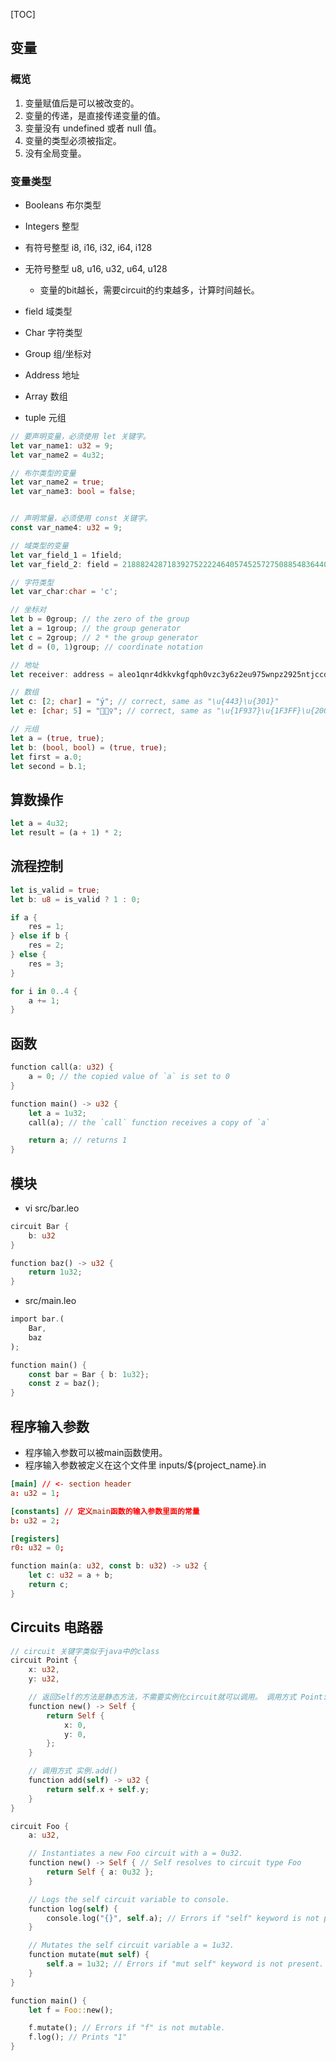 
[TOC]

## 变量
### 概览
1. 变量赋值后是可以被改变的。
2. 变量的传递，是直接传递变量的值。
3. 变量没有 undefined 或者 null 值。
4. 变量的类型必须被指定。
5. 没有全局变量。


### 变量类型
- Booleans 布尔类型
- Integers 整型
- 有符号整型 i8, i16, i32, i64, i128
- 无符号整型 u8, u16, u32, u64, u128
    - 变量的bit越长，需要circuit的约束越多，计算时间越长。
- field 域类型
- Char 字符类型
- Group 组/坐标对
- Address 地址

- Array 数组
- tuple 元组 

```rust
// 要声明变量，必须使用 let 关键字。
let var_name1: u32 = 9;
let var_name2 = 4u32;

// 布尔类型的变量
let var_name2 = true;
let var_name3: bool = false;


// 声明常量，必须使用 const 关键字。
const var_name4: u32 = 9;

// 域类型的变量
let var_field_1 = 1field; 
let var_field_2: field = 21888242871839275222246405745257275088548364400416034343698204186575808495617;

// 字符类型
let var_char:char = 'c';

// 坐标对
let b = 0group; // the zero of the group
let a = 1group; // the group generator
let c = 2group; // 2 * the group generator
let d = (0, 1)group; // coordinate notation

// 地址
let receiver: address = aleo1qnr4dkkvkgfqph0vzc3y6z2eu975wnpz2925ntjccd5cfqxtyu8sta57j8;
```

```rust
// 数组
let c: [2; char] = "у́"; // correct, same as "\u{443}\u{301}"
let e: [char; 5] = "🤷🏿‍♀️"; // correct, same as "\u{1F937}\u{1F3FF}\u{200D}\u{2640}\u{FE0F}"

// 元组
let a = (true, true);
let b: (bool, bool) = (true, true);
let first = a.0;
let second = b.1;
```

## 算数操作
```rust
let a = 4u32;
let result = (a + 1) * 2; 
```

## 流程控制
```rust
let is_valid = true;
let b: u8 = is_valid ? 1 : 0;

if a {
    res = 1;
} else if b {
    res = 2;
} else {
    res = 3;
}

for i in 0..4 {
    a += 1;
}
```

## 函数
```rust
function call(a: u32) {
    a = 0; // the copied value of `a` is set to 0
}

function main() -> u32 {
    let a = 1u32;
    call(a); // the `call` function receives a copy of `a`

    return a; // returns 1
}
```

## 模块
- vi src/bar.leo

```rust
circuit Bar {
    b: u32
}

function baz() -> u32 {
    return 1u32;
}
```

- src/main.leo
```rust
import bar.(
    Bar,
    baz
);

function main() {
    const bar = Bar { b: 1u32};
    const z = baz();
}
```

## 程序输入参数
- 程序输入参数可以被main函数使用。
- 程序输入参数被定义在这个文件里 inputs/${project_name}.in
```conf
[main] // <- section header
a: u32 = 1;

[constants] // 定义main函数的输入参数里面的常量
b: u32 = 2;

[registers] 
r0: u32 = 0;
```

```rust
function main(a: u32, const b: u32) -> u32 {
    let c: u32 = a + b;
    return c;
}
```

## Circuits 电路器
```rust
// circuit 关键字类似于java中的class
circuit Point {
    x: u32,
    y: u32,

    // 返回Self的方法是静态方法，不需要实例化circuit就可以调用。 调用方式 Point::new()
    function new() -> Self {
        return Self { 
            x: 0, 
            y: 0, 
        };
    }

    // 调用方式 实例.add()
    function add(self) -> u32 {
        return self.x + self.y;
    }
}
```

```rust
circuit Foo {
    a: u32,

    // Instantiates a new Foo circuit with a = 0u32.
    function new() -> Self { // Self resolves to circuit type Foo
        return Self { a: 0u32 };
    }

    // Logs the self circuit variable to console.
    function log(self) {
        console.log("{}", self.a); // Errors if "self" keyword is not present.
    }

    // Mutates the self circuit variable a = 1u32.
    function mutate(mut self) {
        self.a = 1u32; // Errors if "mut self" keyword is not present.
    }
}

function main() {
    let f = Foo::new(); 

    f.mutate(); // Errors if "f" is not mutable.
    f.log(); // Prints "1"
}
```
